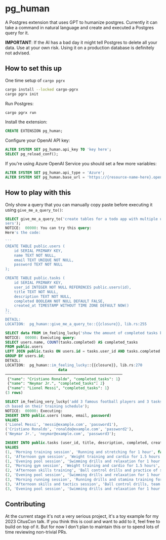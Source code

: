 # pg_human

A Postgres extension that uses GPT to humanize postgres. Currently it can take a
command in natural language and create and executed a Postgres query for it.

**IMPORTANT**: If the AI has a bad day it might tell Postgres to delete all your
data. Use at your own risk. Using it on a production database is definitely not
advised.

## How to set this up

One time setup of `cargo pgrx`
```bash
cargo install --locked cargo-pgrx
cargo pgrx init
```

Run Postgres:
```bash
cargo pgrx run
```

Install the extension:
```sql
CREATE EXTENSION pg_human;
```

Configure your OpenAI API key:
```sql
ALTER SYSTEM SET pg_human.api_key TO 'key here';
SELECT pg_reload_conf();
```

If you're using Azure OpenAI Service you should set a few more variables:
```sql
ALTER SYSTEM SET pg_human.api_type = 'Azure';
ALTER SYSTEM SET pg_human.base_url = 'https://{resource-name-here}.openai.azure.com/openai/deployments/{deployment-name-here}/';
```

## How to play with this

Only show a query that you can manually copy paste before executing it using
`give_me_a_query_to()`:
````sql
SELECT give_me_a_query_to('create tables for a todo app with multiple u
sers');
NOTICE:  00000: You can try this query:
Here's the code:

```
CREATE TABLE public.users (
    id SERIAL PRIMARY KEY,
    name TEXT NOT NULL,
    email TEXT UNIQUE NOT NULL,
    password TEXT NOT NULL
);

CREATE TABLE public.tasks (
    id SERIAL PRIMARY KEY,
    user_id INTEGER NOT NULL REFERENCES public.users(id),
    title TEXT NOT NULL,
    description TEXT NOT NULL,
    completed BOOLEAN NOT NULL DEFAULT FALSE,
    created_at TIMESTAMP WITHOUT TIME ZONE DEFAULT NOW()
);
```
DETAIL:
LOCATION:  pg_human::give_me_a_query_to::{{closure}}, lib.rs:255
````


```sql
SELECT data FROM im_feeling_lucky('show the amount of completed tasks by user');
NOTICE:  00000: Executing query:
SELECT users.name, COUNT(tasks.completed) AS completed_tasks
FROM public.users
LEFT JOIN public.tasks ON users.id = tasks.user_id AND tasks.completed = true
GROUP BY users.id;
DETAIL:
LOCATION:  pg_human::im_feeling_lucky::{{closure}}, lib.rs:270
                        data
─────────────────────────────────────────────────────
 {"name": "Cristiano Ronaldo", "completed_tasks": 1}
 {"name": "Neymar Jr.", "completed_tasks": 2}
 {"name": "Lionel Messi", "completed_tasks": 1}
(3 rows)
```

```sql
SELECT im_feeling_very_lucky('add 3 famous football players and 3 tasks ea
ch based on their training schedule');
NOTICE:  00000: Executing:
INSERT INTO public.users (name, email, password)
VALUES
('Lionel Messi', 'messi@example.com', 'password1'),
('Cristiano Ronaldo', 'ronaldo@example.com', 'password2'),
('Neymar Jr.', 'neymar@example.com', 'password3');

INSERT INTO public.tasks (user_id, title, description, completed, created_at)
VALUES
(1, 'Morning training session', 'Running and stretching for 1 hour', false, now()),
(1, 'Afternoon gym session', 'Weight training and cardio for 1.5 hours', false, now()),
(1, 'Evening pool session', 'Swimming drills and relaxation for 1 hour', false, now()),
(2, 'Morning gym session', 'Weight training and cardio for 1.5 hours', false, now()),
(2, 'Afternoon skills training', 'Ball control drills and practice of shooting skills for 1.5 hours', false, now()),
(2, 'Evening pool session', 'Swimming drills and relaxation for 1 hour', false, now()),
(3, 'Morning running session', 'Running drills and stamina training for 1 hour', false, now()),
(3, 'Afternoon skills and tactics session', 'Ball control drills, team strategy, and practice of set plays for 1.5 hours', false, now()),
(3, 'Evening pool session', 'Swimming drills and relaxation for 1 hour', false, now());
```

## Contributing

At the current stage it's not a very serious project, it's a toy example for my
2023 CitusCon talk.  If you think this is cool and want to add to it, feel free
to build on top of it. But for now I don't plan to maintain this or to spend
lots of time reviewing non-trivial PRs.
